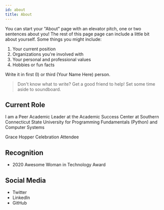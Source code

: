 ```yaml
---
id: about
title: About
---
```


You can start your "About" page with an elevator pitch, one or two
sentences about you! The rest of this page page can
include a little bit about yourself. Some things you
might include:

1. Your current position
1. Organizations you're involved with
1. Your personal and professional values
1. Hobbies or fun facts

Write it in first (I) or third (Your Name Here) person.

> Don't know what to write? Get a good friend to help! Set some time aside to soundboard.

## Current Role
I am a Peer Academic Leader at the Academic Success Center at Southern Connecticut State University for Programming Fundamentals (Python) and Computer Systems

Grace Hopper Celebration Attendee

## Recognition

- 2020 Awesome Woman in Technology Award

## Social Media

- Twitter
- LinkedIn
- GitHub
